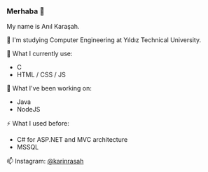 ### Merhaba 👋

My name is Anıl Karaşah.

📌 I'm studying Computer Engineering at Yıldız Technical University.

🔭 What I currently use:
- C
- HTML / CSS / JS

🌱 What I've been working on:
- Java
- NodeJS

⚡ What I used before:
- C# for ASP.NET and MVC architecture
- MSSQL
	
📫 Instagram: [@karinrasah](https://www.instagram.com/karinrasah/)

